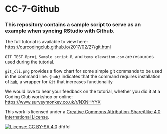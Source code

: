# CC-7-Github

### This repository contains a sample script to serve as an example when syncing RStudio with Github.

The full tutorial is available to view here: https://ourcodingclub.github.io/2017/02/27/git.html

`GIT_TEST.Rproj`, `Sample_script.R`, and `temp_elevation.csv` are resources used during the tutorial.

`git_cli.png` provides a flow chart for some simple git commands to be used in the command line. `{hub}` indicates that the command requires installation of [`hub`](https://github.com/github/hub), a wrapper for `Git` that increases functionality 

We would love to hear your feedback on the tutorial, whether you did it at a Coding Club workshop or online: 
https://www.surveymonkey.co.uk/r/NXNHYYX

This work is licensed under a [Creative Commons Attribution-ShareAlike 4.0 International License](https://creativecommons.org/licenses/by-sa/4.0/).

[![License: CC BY-SA 4.0](https://licensebuttons.net/l/by-sa/4.0/80x15.png)](https://creativecommons.org/licenses/by-sa/4.0/)
dfdfd

